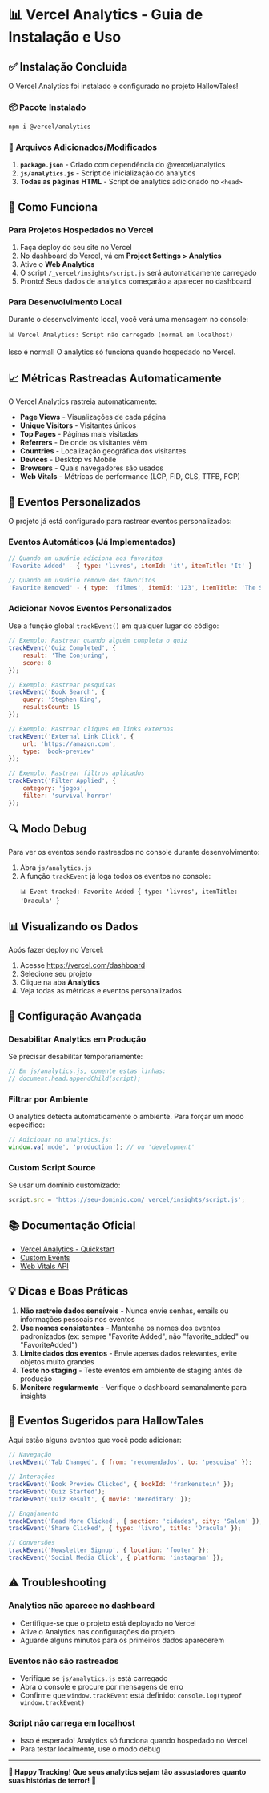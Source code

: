 # 📊 Vercel Analytics - Guia de Instalação e Uso

## ✅ Instalação Concluída

O Vercel Analytics foi instalado e configurado no projeto HallowTales!

### 📦 Pacote Instalado
```bash
npm i @vercel/analytics
```

### 📁 Arquivos Adicionados/Modificados

1. **`package.json`** - Criado com dependência do @vercel/analytics
2. **`js/analytics.js`** - Script de inicialização do analytics
3. **Todas as páginas HTML** - Script de analytics adicionado no `<head>`

## 🚀 Como Funciona

### Para Projetos Hospedados no Vercel

1. Faça deploy do seu site no Vercel
2. No dashboard do Vercel, vá em **Project Settings > Analytics**
3. Ative o **Web Analytics**
4. O script `/_vercel/insights/script.js` será automaticamente carregado
5. Pronto! Seus dados de analytics começarão a aparecer no dashboard

### Para Desenvolvimento Local

Durante o desenvolvimento local, você verá uma mensagem no console:
```
📊 Vercel Analytics: Script não carregado (normal em localhost)
```

Isso é normal! O analytics só funciona quando hospedado no Vercel.

## 📈 Métricas Rastreadas Automaticamente

O Vercel Analytics rastreia automaticamente:

- **Page Views** - Visualizações de cada página
- **Unique Visitors** - Visitantes únicos
- **Top Pages** - Páginas mais visitadas
- **Referrers** - De onde os visitantes vêm
- **Countries** - Localização geográfica dos visitantes
- **Devices** - Desktop vs Mobile
- **Browsers** - Quais navegadores são usados
- **Web Vitals** - Métricas de performance (LCP, FID, CLS, TTFB, FCP)

## 🎯 Eventos Personalizados

O projeto já está configurado para rastrear eventos personalizados:

### Eventos Automáticos (Já Implementados)

```javascript
// Quando um usuário adiciona aos favoritos
'Favorite Added' - { type: 'livros', itemId: 'it', itemTitle: 'It' }

// Quando um usuário remove dos favoritos  
'Favorite Removed' - { type: 'filmes', itemId: '123', itemTitle: 'The Shining' }
```

### Adicionar Novos Eventos Personalizados

Use a função global `trackEvent()` em qualquer lugar do código:

```javascript
// Exemplo: Rastrear quando alguém completa o quiz
trackEvent('Quiz Completed', { 
    result: 'The Conjuring',
    score: 8
});

// Exemplo: Rastrear pesquisas
trackEvent('Book Search', { 
    query: 'Stephen King',
    resultsCount: 15
});

// Exemplo: Rastrear cliques em links externos
trackEvent('External Link Click', {
    url: 'https://amazon.com',
    type: 'book-preview'
});

// Exemplo: Rastrear filtros aplicados
trackEvent('Filter Applied', {
    category: 'jogos',
    filter: 'survival-horror'
});
```

## 🔍 Modo Debug

Para ver os eventos sendo rastreados no console durante desenvolvimento:

1. Abra `js/analytics.js`
2. A função `trackEvent` já loga todos os eventos no console:
   ```
   📊 Event tracked: Favorite Added { type: 'livros', itemTitle: 'Dracula' }
   ```

## 📊 Visualizando os Dados

Após fazer deploy no Vercel:

1. Acesse https://vercel.com/dashboard
2. Selecione seu projeto
3. Clique na aba **Analytics**
4. Veja todas as métricas e eventos personalizados

## 🔧 Configuração Avançada

### Desabilitar Analytics em Produção

Se precisar desabilitar temporariamente:

```javascript
// Em js/analytics.js, comente estas linhas:
// document.head.appendChild(script);
```

### Filtrar por Ambiente

O analytics detecta automaticamente o ambiente. Para forçar um modo específico:

```javascript
// Adicionar no analytics.js:
window.va('mode', 'production'); // ou 'development'
```

### Custom Script Source

Se usar um domínio customizado:

```javascript
script.src = 'https://seu-dominio.com/_vercel/insights/script.js';
```

## 📚 Documentação Oficial

- [Vercel Analytics - Quickstart](https://vercel.com/docs/analytics/quickstart)
- [Custom Events](https://vercel.com/docs/analytics/custom-events)
- [Web Vitals API](https://vercel.com/docs/speed-insights/api)

## 💡 Dicas e Boas Práticas

1. **Não rastreie dados sensíveis** - Nunca envie senhas, emails ou informações pessoais nos eventos
2. **Use nomes consistentes** - Mantenha os nomes dos eventos padronizados (ex: sempre "Favorite Added", não "favorite_added" ou "FavoriteAdded")
3. **Limite dados dos eventos** - Envie apenas dados relevantes, evite objetos muito grandes
4. **Teste no staging** - Teste eventos em ambiente de staging antes de produção
5. **Monitore regularmente** - Verifique o dashboard semanalmente para insights

## 🎃 Eventos Sugeridos para HallowTales

Aqui estão alguns eventos que você pode adicionar:

```javascript
// Navegação
trackEvent('Tab Changed', { from: 'recomendados', to: 'pesquisa' });

// Interações
trackEvent('Book Preview Clicked', { bookId: 'frankenstein' });
trackEvent('Quiz Started');
trackEvent('Quiz Result', { movie: 'Hereditary' });

// Engajamento
trackEvent('Read More Clicked', { section: 'cidades', city: 'Salem' });
trackEvent('Share Clicked', { type: 'livro', title: 'Dracula' });

// Conversões
trackEvent('Newsletter Signup', { location: 'footer' });
trackEvent('Social Media Click', { platform: 'instagram' });
```

## ⚠️ Troubleshooting

### Analytics não aparece no dashboard
- Certifique-se que o projeto está deployado no Vercel
- Ative o Analytics nas configurações do projeto
- Aguarde alguns minutos para os primeiros dados aparecerem

### Eventos não são rastreados
- Verifique se `js/analytics.js` está carregado
- Abra o console e procure por mensagens de erro
- Confirme que `window.trackEvent` está definido: `console.log(typeof window.trackEvent)`

### Script não carrega em localhost
- Isso é esperado! Analytics só funciona quando hospedado no Vercel
- Para testar localmente, use o modo debug

---

**🎃 Happy Tracking! Que seus analytics sejam tão assustadores quanto suas histórias de terror! 👻**
